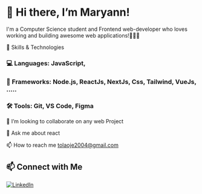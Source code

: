 # 👋 Hi there, I’m Maryann!
I'm a Computer Science student and Frontend web-developer who loves working and building awesome web applications!👩🏾‍💻





🚀 Skills & Technologies
### 💻 Languages: JavaScript,
### 🧩 Frameworks: Node.js, ReactJs, NextJs, Css, Tailwind, VueJs, .....
### 🛠️ Tools: Git, VS Code, Figma






👯 I’m looking to collaborate on any web Project

💬 Ask me about react

📫 How to reach me tolaoje2004@gmail.com

## 📫 Connect with Me













[![LinkedIn](https://img.shields.io/badge/LinkedIn-0077B5?style=for-the-badge&logo=linkedin&logoColor=white)](https://www.linkedin.com/in/ojegbile-maryann-omotola-59ab91227?utm_source=share&utm_campaign=share_via&utm_content=profile&utm_medium=android_app)
